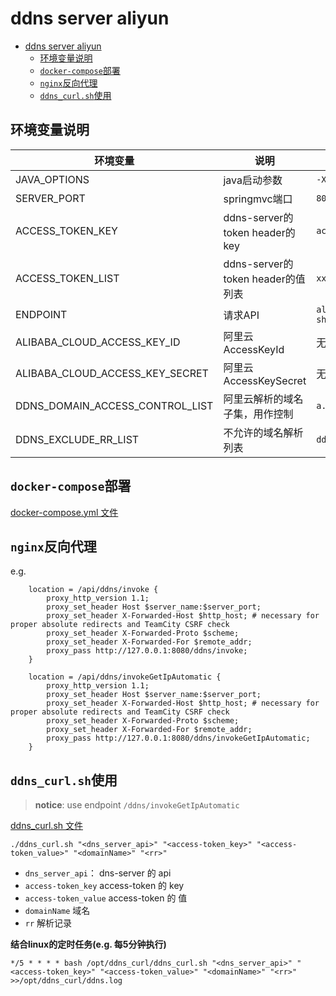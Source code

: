 # ddns server aliyun

<!-- TOC -->

* [ddns server aliyun](#ddns-server-aliyun)
  * [环境变量说明](#环境变量说明)
  * [`docker-compose`部署](#docker-compose部署)
  * [`nginx`反向代理](#nginx反向代理)
  * [`ddns_curl.sh`使用](#ddns_curlsh使用)

<!-- TOC -->

## 环境变量说明

| 环境变量                            | 说明                           | 示例值                               |
|---------------------------------|------------------------------|-----------------------------------|
| JAVA_OPTIONS                    | java启动参数                     | `-Xmx64M`                         |
| SERVER_PORT                     | springmvc端口                  | `8080`                            |
| ACCESS_TOKEN_KEY                | ddns-server的token header的key | `access-token`                    |
| ACCESS_TOKEN_LIST               | ddns-server的token header的值列表 | `xxx,yyy,zzz`                     |
| ENDPOINT                        | 请求API                        | `alidns.cn-shanghai.aliyuncs.com` |
| ALIBABA_CLOUD_ACCESS_KEY_ID     | 阿里云AccessKeyId               | 无                                 |
| ALIBABA_CLOUD_ACCESS_KEY_SECRET | 阿里云AccessKeySecret           | 无                                 |
| DDNS_DOMAIN_ACCESS_CONTROL_LIST | 阿里云解析的域名子集，用作控制              | `a.com,b.com `                    |
| DDNS_EXCLUDE_RR_LIST            | 不允许的域名解析列表                   | `ddns,api`                        |

## `docker-compose`部署

[docker-compose.yml 文件](docker-compose.yml)

## `nginx`反向代理

e.g.

```nginx configuration
    location = /api/ddns/invoke {
        proxy_http_version 1.1;
        proxy_set_header Host $server_name:$server_port;
        proxy_set_header X-Forwarded-Host $http_host; # necessary for proper absolute redirects and TeamCity CSRF check
        proxy_set_header X-Forwarded-Proto $scheme;
        proxy_set_header X-Forwarded-For $remote_addr;
        proxy_pass http://127.0.0.1:8080/ddns/invoke;
    }
    
    location = /api/ddns/invokeGetIpAutomatic {
        proxy_http_version 1.1;
        proxy_set_header Host $server_name:$server_port;
        proxy_set_header X-Forwarded-Host $http_host; # necessary for proper absolute redirects and TeamCity CSRF check
        proxy_set_header X-Forwarded-Proto $scheme;
        proxy_set_header X-Forwarded-For $remote_addr;
        proxy_pass http://127.0.0.1:8080/ddns/invokeGetIpAutomatic;
    }

```

## `ddns_curl.sh`使用

> **notice**: use endpoint `/ddns/invokeGetIpAutomatic`

[ddns_curl.sh 文件](ddns_curl.sh)

```shell
./ddns_curl.sh "<dns_server_api>" "<access-token_key>" "<access-token_value>" "<domainName>" "<rr>"
```

- `dns_server_api`： dns-server 的 api
- `access-token_key` access-token 的 key
- `access-token_value` access-token 的 值
- `domainName` 域名
- `rr` 解析记录

**结合linux的定时任务(e.g. 每5分钟执行)**

```shell
*/5 * * * * bash /opt/ddns_curl/ddns_curl.sh "<dns_server_api>" "<access-token_key>" "<access-token_value>" "<domainName>" "<rr>" >>/opt/ddns_curl/ddns.log
```
